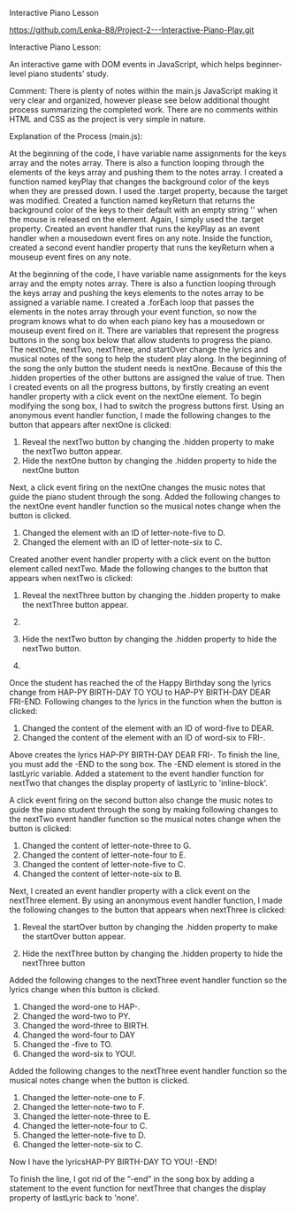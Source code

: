 Interactive Piano Lesson

https://github.com/Lenka-88/Project-2---Interactive-Piano-Play.git


Interactive Piano Lesson:

An interactive game with DOM events in JavaScript, which helps beginner-level piano students’ study. 

Comment: 
There is plenty of notes within the main.js JavaScript making it very clear and organized, however please see below additional thought process summarizing the completed work. 
There are no comments within HTML and CSS as the project is very simple in nature.


Explanation of the Process (main.js):


At the beginning of the code, I have variable name assignments for the keys array and the notes array. There is also a function looping through the elements of the keys array and pushing them to the notes array.
I created a function named keyPlay that changes the background color of the keys when they are pressed down. I used the .target property, because the target was modified.
Created a function named keyReturn that returns the background color of the keys to their default with an empty string '' when the mouse is released on the element. Again, I simply used the .target property.
Created an event handler that runs the keyPlay as an event handler when a mousedown event fires on any note.
Inside the function, created a second event handler property that runs the keyReturn when a mouseup event fires on any note.

At the beginning of the code, I have variable name assignments for the keys array and the empty notes array. There is also a function looping through the keys array and pushing the keys elements to the notes array to be assigned a variable name.
I created a .forEach loop that passes the elements in the notes array through your event function, so now the program knows what to do when each piano key has a mousedown or mouseup event fired on it. 
There are variables that represent the progress buttons in the song box below that allow students to progress the piano.
The nextOne, nextTwo, nextThree, and startOver change the lyrics and musical notes of the song to help the student play along.
In the beginning of the song the only button the student needs is nextOne. Because of this the .hidden properties of the other buttons are assigned the value of true.
Then I created events on all the progress buttons, by firstly creating an event handler property with a click event on the nextOne element.
To begin modifying the song box, I had to switch the progress buttons first.
Using an anonymous event handler function, I made the following changes to the button that appears after nextOne is clicked:
1.	Reveal the nextTwo button by changing the .hidden property to make the nextTwo button appear.
2.	Hide the nextOne button by changing the .hidden property to hide the nextOne button

Next, a click event firing on the nextOne changes the music notes that guide the piano student through the song.
Added the following changes to the nextOne event handler function so the musical notes change when the button is clicked.
1.	Changed the element with an ID of letter-note-five to D.
2.	Changed the element with an ID of letter-note-six to C.

Created another event handler property with a click event on the button element called nextTwo. 
Made the following changes to the button that appears when nextTwo is clicked:
1.	Reveal the nextThree button by changing the .hidden property to make the nextThree button appear.
2.	
3.	Hide the nextTwo button by changing the .hidden property to hide the nextTwo button.


13.
Once the student has reached the of the Happy Birthday song the lyrics change from HAP-PY BIRTH-DAY TO YOU to HAP-PY BIRTH-DAY DEAR FRI-END.
Following changes to the lyrics in the function when the button is clicked:
1.	Changed the content of the element with an ID of word-five to DEAR.
2.	Changed the content of the element with an ID of word-six to FRI-.

Above creates the lyrics HAP-PY BIRTH-DAY DEAR FRI-. To finish the line, you must add the -END to the song box. The -END element is stored in the lastLyric variable.
Added a statement to the event handler function for nextTwo that changes the display property of lastLyric to 'inline-block'.

A click event firing on the second button also change the music notes to guide the piano student through the song by making following changes to the nextTwo event handler function so the musical notes change when the button is clicked:
1.	Changed the content of letter-note-three to G.
2.	Changed the content of letter-note-four to E.
3.	Changed the content of letter-note-five to C.
4.	Changed the content of letter-note-six to B.

Next, I created an event handler property with a click event on the nextThree element.
By using an anonymous event handler function, I made the following changes to the button that appears when nextThree is clicked:
1.	Reveal the startOver button by changing the .hidden property to make the startOver button appear.

2.	Hide the nextThree button by changing the .hidden property to hide the nextThree button

Added the following changes to the nextThree event handler function so the lyrics change when this button is clicked.
1.	Changed the word-one to HAP-.
2.	Changed the word-two to PY.
3.	Changed the word-three to BIRTH.
4.	Changed the word-four to DAY
5.	Changed the -five to TO.
6.	Changed the word-six to YOU!.

Added the following changes to the nextThree event handler function so the musical notes change when the button is clicked.
1.	Changed the letter-note-one to F.
2.	Changed the letter-note-two to F.
3.	Changed the letter-note-three to E.
4.	Changed the letter-note-four to C.
5.	Changed the letter-note-five to D.
6.	Changed the letter-note-six to C.

Now I have the lyricsHAP-PY BIRTH-DAY TO YOU! -END! 

To finish the line, I got  rid of the “-end” in the song box by adding a statement to the event function for nextThree that changes the display property of lastLyric back to 'none'.



